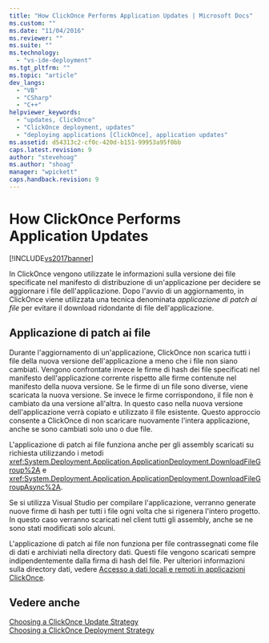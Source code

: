 ```yaml
---
title: "How ClickOnce Performs Application Updates | Microsoft Docs"
ms.custom: ""
ms.date: "11/04/2016"
ms.reviewer: ""
ms.suite: ""
ms.technology: 
  - "vs-ide-deployment"
ms.tgt_pltfrm: ""
ms.topic: "article"
dev_langs: 
  - "VB"
  - "CSharp"
  - "C++"
helpviewer_keywords: 
  - "updates, ClickOnce"
  - "ClickOnce deployment, updates"
  - "deploying applications [ClickOnce], application updates"
ms.assetid: d54313c2-cf0c-420d-b151-99953a95f0bb
caps.latest.revision: 9
author: "stevehoag"
ms.author: "shoag"
manager: "wpickett"
caps.handback.revision: 9
---
```

# How ClickOnce Performs Application Updates
[!INCLUDE[vs2017banner](../code-quality/includes/vs2017banner.md)]

In ClickOnce vengono utilizzate le informazioni sulla versione dei file specificate nel manifesto di distribuzione di un'applicazione per decidere se aggiornare i file dell'applicazione.  Dopo l'avvio di un aggiornamento, in ClickOnce viene utilizzata una tecnica denominata *applicazione di patch ai file* per evitare il download ridondante di file dell'applicazione.  
  
## Applicazione di patch ai file  
 Durante l'aggiornamento di un'applicazione, ClickOnce non scarica tutti i file della nuova versione dell'applicazione a meno che i file non siano cambiati.  Vengono confrontate invece le firme di hash dei file specificati nel manifesto dell'applicazione corrente rispetto alle firme contenute nel manifesto della nuova versione.  Se le firme di un file sono diverse, viene scaricata la nuova versione.  Se invece le firme corrispondono, il file non è cambiato da una versione all'altra.  In questo caso nella nuova versione dell'applicazione verrà copiato e utilizzato il file esistente.  Questo approccio consente a ClickOnce di non scaricare nuovamente l'intera applicazione, anche se sono cambiati solo uno o due file.  
  
 L'applicazione di patch ai file funziona anche per gli assembly scaricati su richiesta utilizzando i metodi <xref:System.Deployment.Application.ApplicationDeployment.DownloadFileGroup%2A> e <xref:System.Deployment.Application.ApplicationDeployment.DownloadFileGroupAsync%2A>.  
  
 Se si utilizza Visual Studio per compilare l'applicazione, verranno generate nuove firme di hash per tutti i file ogni volta che si rigenera l'intero progetto.  In questo caso verranno scaricati nel client tutti gli assembly, anche se ne sono stati modificati solo alcuni.  
  
 L'applicazione di patch ai file non funziona per file contrassegnati come file di dati e archiviati nella directory dati.  Questi file vengono scaricati sempre indipendentemente dalla firma di hash del file.  Per ulteriori informazioni sulla directory dati, vedere [Accesso a dati locali e remoti in applicazioni ClickOnce](../deployment/accessing-local-and-remote-data-in-clickonce-applications.md).  
  
## Vedere anche  
 [Choosing a ClickOnce Update Strategy](../deployment/choosing-a-clickonce-update-strategy.md)   
 [Choosing a ClickOnce Deployment Strategy](../deployment/choosing-a-clickonce-deployment-strategy.md)
